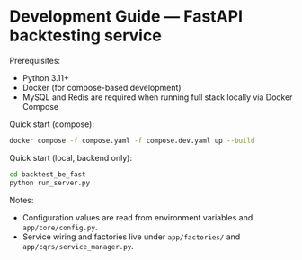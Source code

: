 # Development Guide — FastAPI backtesting service

Prerequisites:
- Python 3.11+
- Docker (for compose-based development)
- MySQL and Redis are required when running full stack locally via Docker Compose

Quick start (compose):
```bash
docker compose -f compose.yaml -f compose.dev.yaml up --build
```

Quick start (local, backend only):
```bash
cd backtest_be_fast
python run_server.py
```

Notes:
- Configuration values are read from environment variables and `app/core/config.py`.
- Service wiring and factories live under `app/factories/` and `app/cqrs/service_manager.py`.
